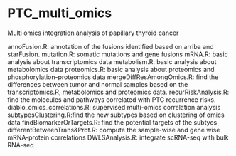 # PTC_multi_omics
Multi omics integration analysis of papillary thyroid cancer

annoFusion.R: annotation of the fusions identified based on arriba and starFusion.
mutation.R: somatic mutations and gene fusions
mRNA.R: basic analysis about transcriptomics data
metabolism.R: basic analysis about metabolomics data
proteomics.R: basic analysis about proteomics and phosphorylation-proteomics data
mergeDiffResAmongOmics.R: find the differences between tumor and normal samples based on the transcriptomics.R, metabolomics and proteomics data.
recurRiskAnalysis.R: find the molecules and pathways correlated with PTC recurrence risks.
diablo_omics_correlations.R: supervised multi-omics correlation analysis
subtypesClustering.R:find the new subtypes based on clustering of omics data
findBiomarkerOrTargets.R: find the potential targets of the subtyes
differentBetweenTrans&Prot.R: compute the sample-wise and gene wise mRNA-protein correlations
DWLSAnalysis.R: integrate scRNA-seq with bulk RNA-seq
